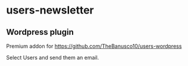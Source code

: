 # users-newsletter

## Wordpress plugin

Premium addon for https://github.com/TheBanusco10/users-wordpress

Select Users and send them an email.
